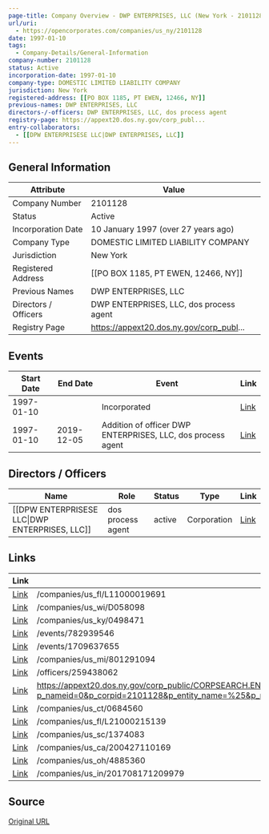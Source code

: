 ```yaml
---
page-title: Company Overview - DWP ENTERPRISES, LLC (New York - 2101128)
url/uri:
  - https://opencorporates.com/companies/us_ny/2101128
date: 1997-01-10
tags:
  - Company-Details/General-Information
company-number: 2101128
status: Active
incorporation-date: 1997-01-10
company-type: DOMESTIC LIMITED LIABILITY COMPANY
jurisdiction: New York
registered-address: [[PO BOX 1185, PT EWEN, 12466, NY]]
previous-names: DWP ENTERPRISES, LLC
directors-/-officers: DWP ENTERPRISES, LLC, dos process agent
registry-page: https://appext20.dos.ny.gov/corp_publ...
entry-collaborators:
  - [[DPW ENTERPRISESE LLC|DWP ENTERPRISES, LLC]]
---
```


## General Information
| Attribute          | Value                                       |
|--------------------|---------------------------------------------|
| Company Number     | 2101128                                     |
| Status             | Active                                      |
| Incorporation Date | 10 January 1997 (over 27 years ago)         |
| Company Type       | DOMESTIC LIMITED LIABILITY COMPANY          |
| Jurisdiction       | New York                                    |
| Registered Address | [[PO BOX 1185, PT EWEN, 12466, NY]]         |
| Previous Names     | DWP ENTERPRISES, LLC                        |
| Directors / Officers | DWP ENTERPRISES, LLC, dos process agent     |
| Registry Page      | https://appext20.dos.ny.gov/corp_publ...    |

## Events

| Start Date | End Date   | Event                                                   | Link |
|------------|------------|-------------------------------------------------------|------|
| 1997-01-10 |            | Incorporated                                            | [Link](https://opencorporates.com/events/782939546) |
| 1997-01-10 | 2019-12-05 | Addition of officer DWP ENTERPRISES, LLC, dos process agent | [Link](https://opencorporates.com/events/1709637655) |

## Directors / Officers
| Name                 | Role            | Status     | Type        | Link |
|----------------------|-----------------|------------|-------------|------|
| [[DPW ENTERPRISESE LLC\|DWP ENTERPRISES, LLC]] | dos process agent | active     | Corporation | [Link](https://opencorporates.com/officers/259438062) |

## Links
| Link   | url                            
|--------|--------------------------------|
| [Link](/companies/us_fl/L11000019691) |/companies/us_fl/L11000019691 |
| [Link](/companies/us_wi/D058098) |/companies/us_wi/D058098      |
| [Link](/companies/us_ky/0498471) |/companies/us_ky/0498471      |
| [Link](/events/782939546) |/events/782939546             |
| [Link](/events/1709637655) |/events/1709637655            |
| [Link](/companies/us_mi/801291094) |/companies/us_mi/801291094    |
| [Link](/officers/259438062) |/officers/259438062           |
| [Link](https://appext20.dos.ny.gov/corp_public/CORPSEARCH.ENTITY_INFORMATION?p_nameid=0&p_corpid=2101128&p_entity_name=%25&p_name_type=%25&p_search_type=BEGINS&p_srch_results_page=0) |https://appext20.dos.ny.gov/corp_public/CORPSEARCH.ENTITY_INFORMATION?p_nameid=0&p_corpid=2101128&p_entity_name=%25&p_name_type=%25&p_search_type=BEGINS&p_srch_results_page=0|
| [Link](/companies/us_ct/0684560) |/companies/us_ct/0684560      |
| [Link](/companies/us_fl/L21000215139) |/companies/us_fl/L21000215139 |
| [Link](/companies/us_sc/1374083) |/companies/us_sc/1374083      |
| [Link](/companies/us_ca/200427110169) |/companies/us_ca/200427110169 |
| [Link](/companies/us_oh/4885360) |/companies/us_oh/4885360      |
| [Link](/companies/us_in/201708171209979) |/companies/us_in/201708171209979|

## Source
[Original URL](https://opencorporates.com/companies/us_ny/2101128)
